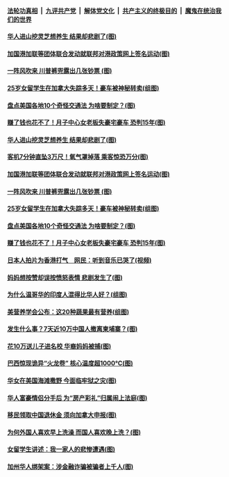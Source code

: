 ####  [法轮功真相](../../../../basic/blob/master/README.md?t=09201152) &nbsp;|&nbsp; [九评共产党](../../../../9ping.md/blob/master/README.md?t=09201152) &nbsp;|&nbsp; [解体党文化](../../../../jtdwh.md/blob/master/README.md?t=09201152)  &nbsp;|&nbsp; [共产主义的终极目的](../../../../gczydzjmd.md/blob/master/README.md?t=09201152) &nbsp;|&nbsp; [魔鬼在统治我们的世界](../../../../mgztzwmdsj.md/blob/master/README.md?t=09201152) 

#### [华人进山挖灵芝想养生 结果却悲剧了(图)](../pages/p3/907925.md?t=09201152) 

#### [加国港加联等团体联合发动就联邦对港政策网上签名运动(图)](../pages/p3/907900.md?t=09201152) 

#### [一阵风吹来 川普裤兜露出几张钞票 (图)](../pages/p3/907890.md?t=09201152) 

#### [25岁女留学生在加拿大失踪多天！豪车被神秘转卖(组图)](../pages/p3/907881.md?t=09201152) 

#### [盘点美国各地10个奇怪交通法 为啥要制定？(图)](../pages/p3/907887.md?t=09201152) 

#### [赚了钱也花不了！月子中心女老板失豪宅豪车 恐判15年(图)](../pages/p3/907865.md?t=09201152) 

#### [华人进山挖灵芝想养生 结果却悲剧了(图)](../pages/p3/907925.md?t=09201152) 

#### [客机7分钟直坠3万尺！氧气罩掉落 乘客惊恐万分(图)](../pages/p3/907918.md?t=09201152) 

#### [加国港加联等团体联合发动就联邦对港政策网上签名运动(图)](../pages/p3/907900.md?t=09201152) 

#### [一阵风吹来 川普裤兜露出几张钞票 (图)](../pages/p3/907890.md?t=09201152) 

#### [25岁女留学生在加拿大失踪多天！豪车被神秘转卖(组图)](../pages/p3/907881.md?t=09201152) 

#### [盘点美国各地10个奇怪交通法 为啥要制定？(图)](../pages/p3/907887.md?t=09201152) 

#### [赚了钱也花不了！月子中心女老板失豪宅豪车 恐判15年(图)](../pages/p3/907865.md?t=09201152) 

#### [日本人拍片为香港打气　网民：听到音乐已哭了(视频)](../pages/p3/907851.md?t=09201152) 

#### [妈妈想按赞却误按愤怒表情 悲剧发生了(图)](../pages/p3/907819.md?t=09201152) 

#### [为什么温哥华的印度人混得比华人好？(组图)](../pages/p3/907814.md?t=09201152) 

#### [美营养学会公布：这20种蔬果最有营养(组图)](../pages/p3/907779.md?t=09201152) 

#### [发生什么事？7天近10万中国人撤离柬埔寨？(图)](../pages/p3/907762.md?t=09201152) 

#### [花10万送儿子进名校 华裔妈妈被捕(图)](../pages/p3/907754.md?t=09201152) 

#### [巴西惊现诡异“火龙卷” 核心温度超1000℃(图)](../pages/p3/907750.md?t=09201152) 

#### [华女在美国海滩撒野 今面临牢狱之灾(图)](../pages/p3/907703.md?t=09201152) 

#### [华人富豪情侣分手后 为“房产彩礼”归属闹上法庭(图)](../pages/p3/907699.md?t=09201152) 

#### [移民领取中国退休金 须向加拿大申报(图)](../pages/p3/907695.md?t=09201152) 

#### [为何外国人喜欢早上洗澡 而国人喜欢晚上洗？(图)](../pages/p3/907678.md?t=09201152) 

#### [女留学生讲述：我一家人的悲惨遭遇(图)](../pages/p3/907646.md?t=09201152) 

#### [加州华人绑架案：涉金融诈骗被骗者上千人(图)](../pages/p3/907663.md?t=09201152) 

